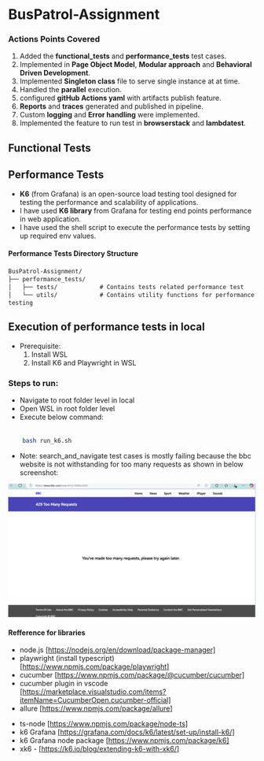 # BusPatrol-Assignment

### Actions Points Covered
1. Added the **functional_tests** and **performance_tests** test cases.
2. Implemented in **Page Object Model**, **Modular approach** and **Behavioral Driven Development**.
3. Implemented **Singleton class** file to serve single instance at at time.
4. Handled the **parallel** execution.
5. configured **gitHub Actions yaml** with artifacts publish feature.
6. **Reports** and **traces** generated and published in pipeline.
7. Custom **logging** and **Error handling** were implemented.
8. Implemented the feature to run test in **browserstack** and **lambdatest**.

## Functional Tests

## Performance Tests

- **K6** (from Grafana) is an open-source load testing tool designed for testing the performance and scalability of applications.
- I have used **K6 library** from Grafana for testing end points performance in web application.
- I have used the shell script to execute the performance tests by setting up required env values.

#### Performance Tests Directory Structure 
```
BusPatrol-Assignment/
├── performance_tests/
│   ├── tests/            # Contains tests related performance test
│   └── utils/            # Contains utility functions for performance testing
```
## Execution of performance tests in local

- Prerequisite: 
    1. Install WSL
    2. Install K6 and Playwright in WSL
### Steps to run:

- Navigate to root folder level in local
- Open WSL in root folder level
- Execute below command: 
```bash

    bash run_k6.sh

```
- Note: search_and_navigate test cases is mostly failing because the bbc website is not withstanding for too many requests as shown in below screenshot:

![alt text](./readme-images/image.png)

#### Refference for libraries 

- node.js [https://nodejs.org/en/download/package-manager]
- playwright (install typescript) [https://www.npmjs.com/package/playwright]
- cucumber [https://www.npmjs.com/package/@cucumber/cucumber]
- cucumber plugin in vscode [https://marketplace.visualstudio.com/items?itemName=CucumberOpen.cucumber-official]
- allure [https://www.npmjs.com/package/allure]
<!-- - multiple cucumber html reporter [https://github.com/WasiqB/multiple-cucumber-html-reporter] -->
- ts-node [https://www.npmjs.com/package/node-ts]
- k6 Grafana [https://grafana.com/docs/k6/latest/set-up/install-k6/]
- k6 Grafana node package [https://www.npmjs.com/package/k6]
- xk6 - [https://k6.io/blog/extending-k6-with-xk6/]